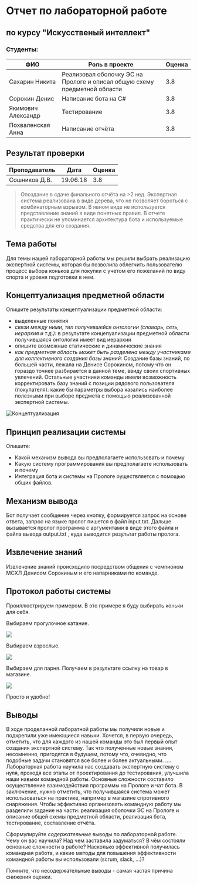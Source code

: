 # Отчет по лабораторной работе
## по курсу "Искусственый интеллект"

### Студенты: 

| ФИО       | Роль в проекте                     | Оценка       |
|-----------|------------------------------------|--------------|
| Сахарин Никита | Реализовал оболочку ЭС на Прологе и описал общую схему предметной области | 3.8         |
| Сорокин Денис | Написание бота на С# |  3.8     |
| Якимович Александр| Тестирование |  3.8    |
| Похваленская Анна   | Написание отчёта |   3.8       |

## Результат проверки

| Преподаватель     | Дата         |  Оценка       |
|-------------------|--------------|---------------|
| Сошников Д.В. |  19.06.18            |    3.8           |

> Опоздание в сдаче финального отчёта на >2 нед. Экспертная система реализована в виде дерева, что не позволяет бороться с комбинаторным взрывом. В явном виде не используется представление знаний в виде понятных правил. В отчете практически не упоминается архитектура бота и используемые средства для его создания. 

## Тема работы

Для темы нашей лабораторной работы мы решили выбрать реализацию экспертной системы, которая бы позволила облегчить пользователю процесс выбора коньков для покупки с учетом его пожеланий по виду спорта и уровня подготовки в нем.

## Концептуализация предметной области

Опишите результаты концептуализации предметной области:
 - выделенные понятия
 - *связи между ними, тип получившейся онтологии (словарь, сеть, иерархия и т.д.):* в результате концепуализации предметной области получившаяся онтология имеет вид иерархии
 - опишите возможные статические и динамические знания
 - *как предметная область может быть разделена между участниками для коллективного создания базы знаний:* Создание базы знаний, по большей части, лежала на Денисе Сорокином, потому что он гораздо точнее разбирается в данной теме, ввиду своих спортивных увлечений. Остальные участники команды имели возможность корректировать базу знаний с позиции рядового пользователя (покупателя): какие бы параметры выбора казались наиболее полезными при выборе предмета с помощью реализованной экспертной системы.

![Концептуализация](img/img.jpg)

## Принцип реализации системы

Опишите:
 - Какой механизм вывода вы предполагаете использовать и почему
 - Какую систему программирования вы предполагаете использовать и почему
 - Интеграция бота и системы на Прологе оуществляется с помощью общих файлов.

## Механизм вывода

Бот получает сообщение через кнопку, формируется запрос на основе ответа, запрос на языке пролог пишется в файл input.txt.
Дальше вызывается пролог программа с аргументами в виде этого файла и файла вывода output.txt , куда выводится результат работы пролога.

## Извлечение знаний

Извлечение знаний происходило посредством общения с чемпионом МСХЛ Денисом Сорокиным и его напарниками по команде. 

## Протокол работы системы

Проиллюстрируем примером. В это примере я буду выбирать коньки для себя.

Выбираем прогулочное катание.

![](img/1.jpg)

Выбираем взрослые.

![](img/2.jpg)

Выбираем для парня. Получаем в результате ссылку на товар в магазине.

![](img/3.jpg)

Просто и удобно!

## Выводы

В ходе проделанной лаборатной работы мы получили новые и подкрепили уже имеющиеся навыки. Хочется, в первую очередь, отметить, что для каждого из нашей команды это был первый опыт создания экспертной систему. Так что полученные новые знания, несомненно, пригодятся в будущем, потому что, очевидно, что подобные задачи становятся все более и более актуальными. .... Лабораторная работа научила нас создавать экспертную систему с нуля, проходя все этапы от проектирования до тестирования, улучшила наши навыки командной работы.  Основные сложности составило осуществление взаимодействия программы на Прологе и чат бота. В заключение, нужно отметить, что получившаяся система может использоваться на практике, например в магазине спротивного снаряжения. Чтобы эффективно организовать командную работу мы разделили задание на части: реализация оболочки ЭС на Прологе и описание общей схемы предметной области, реализация бота, тестирование, составление отчёта.


Сформулируйте *содержательные* выводы по лабораторной работе. Чему он вас научила? 
Над чем заставила задуматься? В чём состояли основные сложности в работе? Насколько эффективной получилась командная работа, и какие методы для повышения эффективности командной работы вы использовали (scrum, slack, ...)?

Помните, что несодержательные выводы -
самая частая причина снижения оценки.
